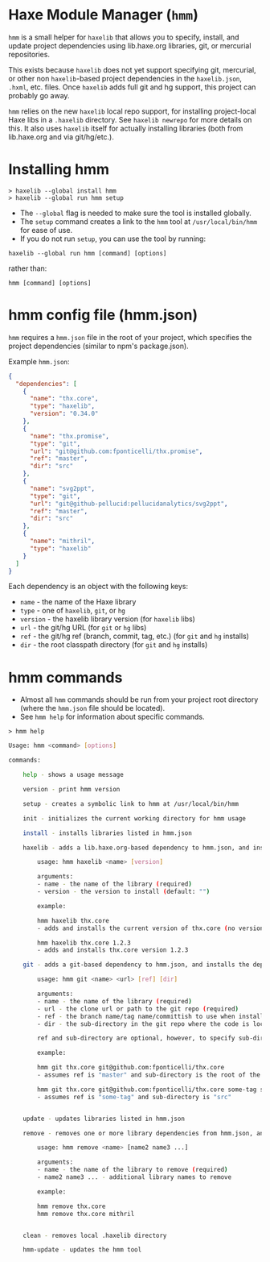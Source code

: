# Haxe Module Manager (`hmm`)

`hmm` is a small helper for `haxelib` that allows you to specify, install,
and update project dependencies using lib.haxe.org libraries, git, or
mercurial repositories.

This exists because `haxelib` does not yet support specifying git, mercurial,
or other non `haxelib`-based project dependencies in the `haxelib.json`,
`.hxml`, etc. files.  Once `haxelib` adds full git and hg support, this
project can probably go away.

`hmm` relies on the new `haxelib` local repo support, for installing project-local
Haxe libs in a `.haxelib` directory.  See `haxelib newrepo` for more
details on this.  It also uses `haxelib` itself for actually installing
libraries (both from lib.haxe.org and via git/hg/etc.).

# Installing hmm

```
> haxelib --global install hmm
> haxelib --global run hmm setup
```

- The `--global` flag is needed to make sure the tool is installed globally.
- The `setup` command creates a link to the `hmm` tool at `/usr/local/bin/hmm` for ease of use.
- If you do not run `setup`, you can use the tool by running:

`haxelib --global run hmm [command] [options]`

rather than:

`hmm [command] [options]`

# hmm config file (hmm.json)

`hmm` requires a `hmm.json` file in the root of your project, which
specifies the project dependencies (similar to npm's package.json).

Example `hmm.json`:

```json
{
  "dependencies": [
    {
      "name": "thx.core",
      "type": "haxelib",
      "version": "0.34.0"
    },
    {
      "name": "thx.promise",
      "type": "git",
      "url": "git@github.com:fponticelli/thx.promise",
      "ref": "master",
      "dir": "src"
    },
    {
      "name": "svg2ppt",
      "type": "git",
      "url": "git@github-pellucid:pellucidanalytics/svg2ppt",
      "ref": "master",
      "dir": "src"
    },
    {
      "name": "mithril",
      "type": "haxelib"
    }
  ]
}
```

Each dependency is an object with the following keys:

- `name` - the name of the Haxe library
- `type` - one of `haxelib`, `git`, or `hg`
- `version` - the haxelib library version (for `haxelib` libs)
- `url` - the git/hg URL (for `git` or `hg` libs)
- `ref` - the git/hg ref (branch, commit, tag, etc.) (for `git` and `hg`
  installs)
- `dir` - the root classpath directory (for `git` and `hg` installs)

# hmm commands

- Almost all `hmm` commands should be run from your project root
  directory (where the `hmm.json` file should be located).
- See `hmm help` for information about specific commands.

`> hmm help`

```sh
Usage: hmm <command> [options]

commands:

    help - shows a usage message

    version - print hmm version

    setup - creates a symbolic link to hmm at /usr/local/bin/hmm

    init - initializes the current working directory for hmm usage

    install - installs libraries listed in hmm.json

    haxelib - adds a lib.haxe.org-based dependency to hmm.json, and installs the dependency using `haxelib install`

        usage: hmm haxelib <name> [version]

        arguments:
        - name - the name of the library (required)
        - version - the version to install (default: "")

        example:

        hmm haxelib thx.core
        - adds and installs the current version of thx.core (no version specified)

        hmm haxelib thx.core 1.2.3
        - adds and installs thx.core version 1.2.3

    git - adds a git-based dependency to hmm.json, and installs the dependency using `haxelib git`

        usage: hmm git <name> <url> [ref] [dir]

        arguments:
        - name - the name of the library (required)
        - url - the clone url or path to the git repo (required)
        - ref - the branch name/tag name/committish to use when installing/updating the library (default: "master")
        - dir - the sub-directory in the git repo where the code is located (default: "")

        ref and sub-directory are optional, however, to specify sub-directory, you must also specify the ref.

        example:

        hmm git thx.core git@github.com:fponticelli/thx.core
        - assumes ref is "master" and sub-directory is the root of the repo

        hmm git thx.core git@github.com:fponticelli/thx.core some-tag src
        - assumes ref is "some-tag" and sub-directory is "src"


    update - updates libraries listed in hmm.json

    remove - removes one or more library dependencies from hmm.json, and removes them via `haxelib remove`

        usage: hmm remove <name> [name2 name3 ...]

        arguments:
        - name - the name of the library to remove (required)
        - name2 name3 ... - additional library names to remove

        example:

        hmm remove thx.core
        hmm remove thx.core mithril


    clean - removes local .haxelib directory

    hmm-update - updates the hmm tool
```
